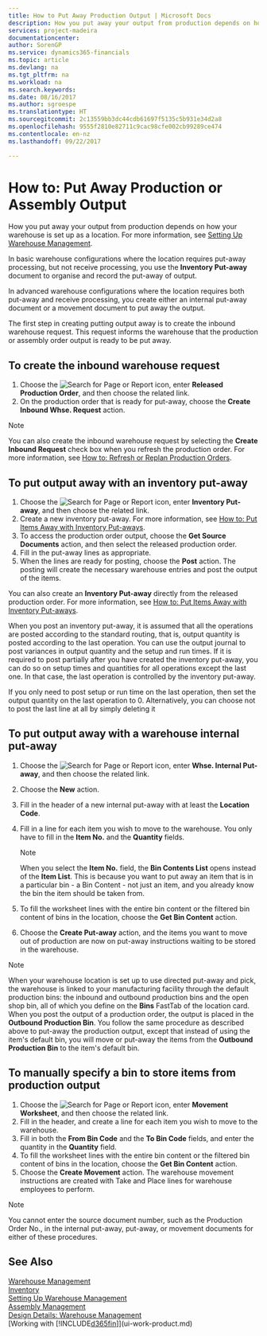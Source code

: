```yaml
---
title: How to Put Away Production Output | Microsoft Docs
description: How you put away your output from production depends on how your warehouse is set up as a location.
services: project-madeira
documentationcenter: 
author: SorenGP
ms.service: dynamics365-financials
ms.topic: article
ms.devlang: na
ms.tgt_pltfrm: na
ms.workload: na
ms.search.keywords: 
ms.date: 08/16/2017
ms.author: sgroespe
ms.translationtype: HT
ms.sourcegitcommit: 2c13559bb3dc44cdb61697f5135c5b931e34d2a8
ms.openlocfilehash: 9555f2810e82711c9cac98cfe002cb99289ce474
ms.contentlocale: en-nz
ms.lasthandoff: 09/22/2017

---
```

# <a name="how-to-put-away-production-or-assembly-output"></a>How to: Put Away Production or Assembly Output
How you put away your output from production depends on how your warehouse is set up as a location. For more information, see [Setting Up Warehouse Management](warehouse-setup-warehouse.md).  

In basic warehouse configurations where the location requires put-away processing, but not receive processing, you use the **Inventory Put-away** document to organise and record the put-away of output.  

In advanced warehouse configurations where the location requires both put-away and receive processing, you create either an internal put-away document or a movement document to put away the output.  

The first step in creating putting output away is to create the inbound warehouse request. This request informs the warehouse that the production or assembly order output is ready to be put away.

## <a name="to-create-the-inbound-warehouse-request"></a>To create the inbound warehouse request  
1.  Choose the ![Search for Page or Report](media/ui-search/search_small.png "Search for Page or Report icon") icon, enter **Released Production Order**, and then choose the related link.  
2.  On the production order that is ready for put-away, choose the **Create Inbound Whse. Request** action.  

> [!NOTE]  
>  You can also create the inbound warehouse request by selecting the **Create Inbound Request** check box when you refresh the production order. For more information, see [How to: Refresh or Replan Production Orders](production-how-to-replan-refresh-production-orders.md).  

## <a name="to-put-output-away-with-an-inventory-put-away"></a>To put output away with an inventory put-away  
1.  Choose the ![Search for Page or Report](media/ui-search/search_small.png "Search for Page or Report icon") icon, enter **Inventory Put-away**, and then choose the related link.  
2.  Create a new inventory put-away. For more information, see [How to: Put Items Away with Inventory Put-aways](warehouse-how-to-put-items-away-with-inventory-put-aways.md).
3.  To access the production order output, choose the **Get Source Documents** action, and then select the released production order.  
4.  Fill in the put-away lines as appropriate.
5.  When the lines are ready for posting, choose the **Post** action. The posting will create the necessary warehouse entries and post the output of the items.  

You can also create an **Inventory Put-away** directly from the released production order. For more information, see [How to: Put Items Away with Inventory Put-aways](warehouse-how-to-put-items-away-with-inventory-put-aways.md).  

When you post an inventory put-away, it is assumed that all the operations are posted according to the standard routing, that is, output quantity is posted according to the last operation. You can use the output journal to post variances in output quantity and the setup and run times. If it is required to post partially after you have created the inventory put-away, you can do so on setup times and quantities for all operations except the last one. In that case, the last operation is controlled by the inventory put-away.  

If you only need to post setup or run time on the last operation, then set the output quantity on the last operation to 0. Alternatively, you can choose not to post the last line at all by simply deleting it  

## <a name="to-put-output-away-with-a-warehouse-internal-put-away"></a>To put output away with a warehouse internal put-away
1.  Choose the ![Search for Page or Report](media/ui-search/search_small.png "Search for Page or Report icon") icon, enter **Whse. Internal Put-away**, and then choose the related link.  
2. Choose the **New** action.
3. Fill in the header of a new internal put-away with at least the **Location Code**.  
4. Fill in a line for each item you wish to move to the warehouse. You only have to fill in the **Item No.** and the **Quantity** fields.  

    > [!NOTE]  
    >  When you select the **Item No.** field, the **Bin Contents List** opens instead of the **Item List**. This is because you want to put away an item that is in a particular bin - a Bin Content - not just an item, and you already know the bin the item should be taken from.  

4.  To fill the worksheet lines with the entire bin content or the filtered bin content of bins in the location, choose the **Get Bin Content** action.  
5.  Choose the **Create Put-away** action, and the items you want to move out of production are now on put-away instructions waiting to be stored in the warehouse.  

> [!NOTE]  
>  When your warehouse location is set up to use directed put-away and pick, the warehouse is linked to your manufacturing facility through the default production bins: the inbound and outbound production bins and the open shop bin, all of which you define on the **Bins** FastTab of the location card. When you post the output of a production order, the output is placed in the **Outbound Production Bin**. You follow the same procedure as described above to put-away the production output, except that instead of using the item's default bin, you will move or put-away the items from the **Outbound Production Bin** to the item's default bin.  

## <a name="to-manually-specify-a-bin-to-store-items-from-production-output"></a>To manually specify a bin to store items from production output  
1.  Choose the ![Search for Page or Report](media/ui-search/search_small.png "Search for Page or Report icon") icon, enter **Movement Worksheet**, and then choose the related link.  
2.  Fill in the header, and create a line for each item you wish to move to the warehouse.  
3.  Fill in both the **From Bin Code** and the **To Bin Code** fields, and enter the quantity in the **Quantity** field.  
4.  To fill the worksheet lines with the entire bin content or the filtered bin content of bins in the location, choose the **Get Bin Content** action.  
5. Choose the **Create Movement** action. The warehouse movement instructions are created with Take and Place lines for warehouse employees to perform.  

> [!NOTE]  
>  You cannot enter the source document number, such as the Production Order No., in the internal put-away, put-away, or movement documents for either of these procedures.  

## <a name="see-also"></a>See Also  
[Warehouse Management](warehouse-manage-warehouse.md)  
[Inventory](inventory-manage-inventory.md)  
[Setting Up Warehouse Management](warehouse-setup-warehouse.md)     
[Assembly Management](assembly-assemble-items.md)    
[Design Details: Warehouse Management](design-details-warehouse-management.md)  
[Working with [!INCLUDE[d365fin](includes/d365fin_md.md)]](ui-work-product.md)

